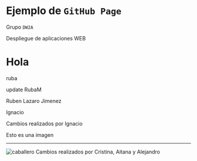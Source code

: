 # Ejemplo de `GitHub Page`

Grupo `DW2A`

Despliegue de aplicaciones WEB


Hola
=======

ruba

update RubaM

Ruben Lazaro Jimenez

Ignacio

Cambios realizados por Ignacio

Esto es una imagen 

---

![caballero](https://upload.wikimedia.org/wikipedia/commons/thumb/3/38/Accolade_by_Edmund_Blair_Leighton.jpg/220px-Accolade_by_Edmund_Blair_Leighton.jpg)
Cambios realizados por Cristina, Aitana y Alejandro

